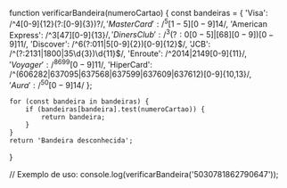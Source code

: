 function verificarBandeira(numeroCartao) {
    const bandeiras = {
        'Visa': /^4[0-9]{12}(?:[0-9]{3})?$/,
        'MasterCard': /^5[1-5][0-9]{14}$/,
        'American Express': /^3[47][0-9]{13}$/,
        'Diners Club': /^3(?:0[0-5]|[68][0-9])[0-9]{11}$/,
        'Discover': /^6(?:011|5[0-9]{2})[0-9]{12}$/,
        'JCB': /^(?:2131|1800|35\d{3})\d{11}$/,
        'Enroute': /^2014|2149[0-9]{11}$/,
        'Voyager': /^8699[0-9]{11}$/,
        'HiperCard': /^(606282|637095|637568|637599|637609|637612)[0-9]{10,13}$/,
        'Aura': /^50[0-9]{14}$/
    };

    for (const bandeira in bandeiras) {
        if (bandeiras[bandeira].test(numeroCartao)) {
            return bandeira;
        }
    }
    return 'Bandeira desconhecida';
}

// Exemplo de uso:
console.log(verificarBandeira('5030781862790647'));
